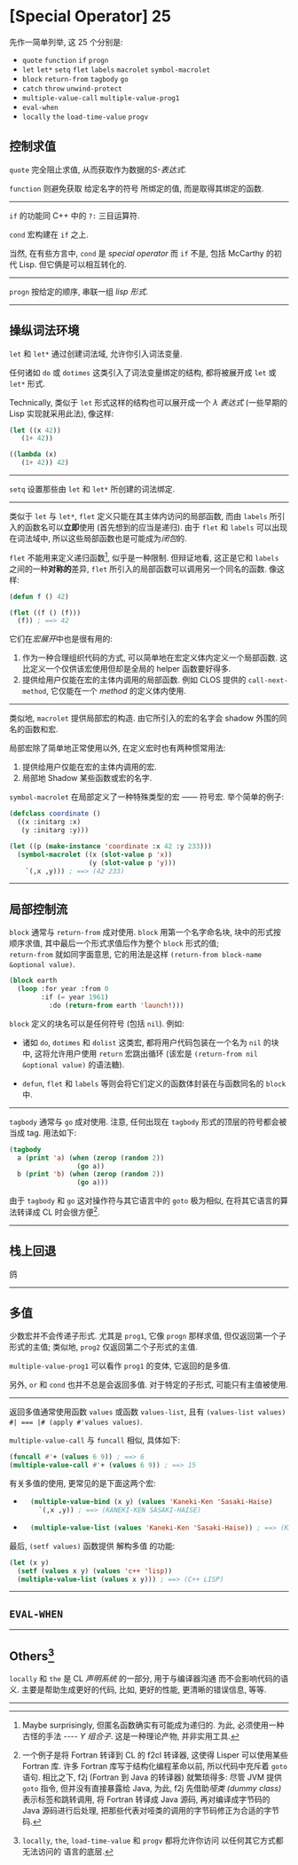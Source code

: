 # [Special Operator] 25

先作一简单列举, 这 $25$ 个分别是:

- `quote` `function` `if` `progn`
- `let` `let*` `setq` `flet` `labels` `macrolet` `symbol-macrolet`
- `block` `return-from` `tagbody` `go`
- `catch` `throw` `unwind-protect`
- `multiple-value-call` `multiple-value-prog1`
- `eval-when`
- `locally` `the` `load-time-value` `progv`

## 控制求值

`quote` 完全阻止求值, 从而获取作为数据的*S-表达式*.

`function` 则避免获取 给定名字的符号 所绑定的值, 而是取得其绑定的函数.

___

`if` 的功能同 C++ 中的 `?:` 三目运算符.

`cond` 宏构建在 `if` 之上.

当然, 在有些方言中, `cond` 是 *special operator* 而 `if` 不是, 包括 McCarthy 的初代 Lisp. 但它俩是可以相互转化的.

___

`progn` 按给定的顺序, 串联一组 *lisp 形式*.

___

## 操纵词法环境

`let` 和 `let*` 通过创建词法域, 允许你引入词法变量.

任何诸如 `do` 或 `dotimes` 这类引入了词法变量绑定的结构, 都将被展开成 `let` 或 `let*` 形式.

Technically, 类似于 `let` 形式这样的结构也可以展开成一个 $\lambda$ *表达式* (一些早期的 Lisp 实现就采用此法), 像这样:

```commonlisp
(let ((x 42))
   (1+ 42))

((lambda (x)
   (1+ 42)) 42)
```

___

`setq` 设置那些由 `let` 和 `let*` 所创建的词法绑定.

___

类似于 `let` 与 `let*`, `flet` 定义只能在其主体内访问的局部函数, 而由 `labels` 所引入的函数名可以**立即**使用 (首先想到的应当是递归). 由于 `flet` 和 `labels` 可以出现在词法域中, 所以这些局部函数也是可能成为*闭包*的.

`flet` 不能用来定义递归函数[^Y-combinator], 似乎是一种限制. 但辩证地看, 这正是它和 `labels` 之间的一种**对称的**差异, `flet` 所引入的局部函数可以调用另一个同名的函数. 像这样:

```commonlisp
(defun f () 42)

(flet ((f () (f)))
  (f)) ; ==> 42
```

它们在*宏展开*中也是很有用的:

1. 作为一种合理组织代码的方式, 可以简单地在宏定义体内定义一个局部函数. 这比定义一个仅供该宏使用但却是全局的 helper 函数要好得多.
2. 提供给用户仅能在宏的主体内调用的局部函数. 例如 CLOS 提供的 `call-next-method`, 它仅能在一个 *method* 的定义体内使用.

___

类似地, `macrolet` 提供局部宏的构造. 由它所引入的宏的名字会 shadow 外围的同名的函数和宏.

局部宏除了简单地正常使用以外, 在定义宏时也有两种惯常用法:

1. 提供给用户仅能在宏的主体内调用的宏.
2. 局部地 Shadow 某些函数或宏的名字.

`symbol-macrolet` 在局部定义了一种特殊类型的宏 —— 符号宏. 举个简单的例子:

```commonlisp
(defclass coordinate ()
  ((x :initarg :x)
   (y :initarg :y)))

(let ((p (make-instance 'coordinate :x 42 :y 233)))
  (symbol-macrolet ((x (slot-value p 'x))
                    (y (slot-value p 'y)))
    `(,x ,y))) ; ==> (42 233)
```

___

## 局部控制流

`block` 通常与 `return-from` 成对使用. `block` 用第一个名字命名块, 块中的形式按顺序求值, 其中最后一个形式求值后作为整个 `block` 形式的值;<br>`return-from` 就如同字面意思, 它的用法是这样 `(return-from block-name &optional value)`.

```commonlisp
(block earth
  (loop :for year :from 0
        :if (= year 1961)
          :do (return-from earth 'launch!)))
```

`block` 定义的块名可以是任何符号 (包括 `nil`). 例如:

- 诸如 `do`, `dotimes` 和 `dolist` 这类宏, 都将用户代码包装在一个名为 `nil` 的块中, 这将允许用户使用 `return` 宏跳出循环 (该宏是 `(return-from nil &optional value)` 的语法糖).

- `defun`, `flet` 和 `labels` 等则会将它们定义的函数体封装在与函数同名的 `block` 中.

___

`tagbody` 通常与 `go` 成对使用. 注意, 任何出现在 `tagbody` 形式的顶层的符号都会被当成 tag. 用法如下:

```commonlisp
(tagbody
  a (print 'a) (when (zerop (random 2))
                 (go a))
  b (print 'b) (when (zerop (random 2))
                 (go a)))
```

由于 `tagbody` 和 `go` 这对操作符与其它语言中的 `goto` 极为相似, 在将其它语言的算法转译成 CL 时会很方便[^f2cl].

___

## 栈上回退

鸽

___

## 多值

少数宏并不会传递子形式. 尤其是 `prog1`, 它像 `progn` 那样求值, 但仅返回第一个子形式的主值; 类似地, `prog2` 仅返回第二个子形式的主值.

`multiple-value-prog1` 可以看作 `prog1` 的变体, 它返回的是多值.

另外, `or` 和 `cond` 也并不总是会返回多值. 对于特定的子形式, 可能只有主值被使用.

___

返回多值通常使用函数 `values` 或函数 `values-list`, 且有 `(values-list values) #| === |# (apply #'values values)`.

`multiple-value-call` 与 `funcall` 相似, 具体如下:

```commonlisp
(funcall #'+ (values 6 9)) ; ==> 6
(multiple-value-call #'+ (values 6 9)) ; ==> 15
```

有关多值的使用, 更常见的是下面这两个宏:

- ```commonlisp
    (multiple-value-bind (x y) (values 'Kaneki-Ken 'Sasaki-Haise)
      `(,x ,y)) ; ==> (KANEKI-KEN SASAKI-HAISE)
    ```

- ```commonlisp
    (multiple-value-list (values 'Kaneki-Ken 'Sasaki-Haise)) ; ==> (KANEKI-KEN SASAKI-HAISE)
    ```

最后, `(setf values)` 函数提供 解构多值 的功能:

```commonlisp
(let (x y)
  (setf (values x y) (values 'c++ 'lisp))
  (multiple-value-list (values x y))) ; ==> (C++ LISP)
```

___

## `EVAL-WHEN`

___

## Others[^the-other-special-operators]

`locally` 和 `the` 是 CL *声明系统* 的一部分, 用于与编译器沟通 而不会影响代码的语义. 主要是帮助生成更好的代码, 比如, 更好的性能, 更清晰的错误信息, 等等.



___

[^Y-combinator]: Maybe surprisingly, 但匿名函数确实有可能成为递归的. 为此, 必须使用一种古怪的手法 ---- *Y 组合子*. 这是一种理论产物, 并非实用工具.

[^f2cl]: 一个例子是将 Fortran 转译到 CL 的 f2cl 转译器, 这使得 Lisper 可以使用某些 Fortran 库. 许多 Fortran 库写于结构化编程革命以前, 所以代码中充斥着 `goto` 语句. 相比之下, f2j (Fortran 到 Java 的转译器) 就繁琐得多: 尽管 JVM 提供 `goto` 指令, 但并没有直接暴露给 Java, 为此, f2j 先借助*哑类 (dummy class)* 表示标签和跳转调用, 将 Fortran 转译成 Java 源码, 再对编译成字节码的 Java 源码进行后处理, 把那些代表对哑类的调用的字节码修正为合适的字节码.

[^the-other-special-operators]: `locally`, `the`, `load-time-value` 和 `progv` 都将允许你访问 以任何其它方式都无法访问的 语言的底层.

